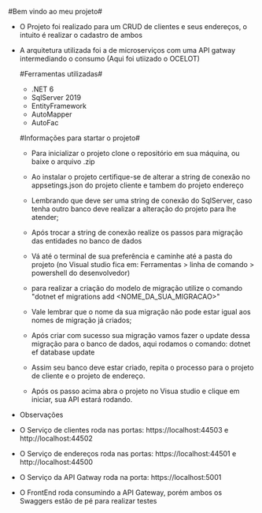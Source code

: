 #Bem vindo ao meu projeto#

- O Projeto foi realizado para um CRUD de clientes e seus endereços, o intuito é realizar o cadastro de ambos
- A arquitetura utilizada foi a de microserviços com uma API gatway intermediando o consumo (Aqui foi utiizado o OCELOT)

  #Ferramentas utilizadas#
  - .NET 6
  - SqlServer 2019
  - EntityFramework
  - AutoMapper
  - AutoFac

  #Informações para startar o projeto#

  - Para inicializar o projeto clone o repositório em sua máquina, ou baixe o arquivo .zip
  - Ao instalar o projeto certifique-se de alterar a string de conexão no appsetings.json do projeto cliente e tambem do projeto endereço
  - Lembrando que deve ser uma string de conexão do SqlServer, caso tenha outro banco deve realizar a alteração do projeto para lhe atender;
  - Após trocar a string de conexão realize os passos para migração das entidades no banco de dados
  - Vá até o terminal de sua preferência e caminhe até a pasta do projeto (no Visual studio fica em: Ferramentas > linha de comando > powershell do desenvolvedor) 
  - para realizar a criação do modelo de migração utilize o comando "dotnet ef migrations add <NOME_DA_SUA_MIGRACAO>"
  - Vale lembrar que o nome da sua migração não pode estar igual aos nomes de migração já criados;
  - Após criar com sucesso sua migração vamos fazer o update dessa migração para o banco de dados, aqui rodamos o comando: dotnet ef database update
  - Assim seu banco deve estar criado, repita o processo para o projeto de cliente e o projeto de endereço.
 
  - Após os passo acima abra o projeto no Visua studio e clique em iniciar, sua API estará rodando.

- Observações
- O Serviço de clientes roda nas portas: https://localhost:44503 e http://localhost:44502
- O Serviço de endereços roda nas portas: https://localhost:44501 e http://localhost:44500
- O Serviço da API Gatway roda na porta: https://localhost:5001

- O FrontEnd roda consumindo a API Gateway, porém ambos os Swaggers estão de pé para realizar testes
